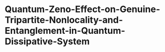 # Quantum-Zeno-Effect-on-Genuine-Tripartite-Nonlocality-and-Entanglement-in-Quantum-Dissipative-System